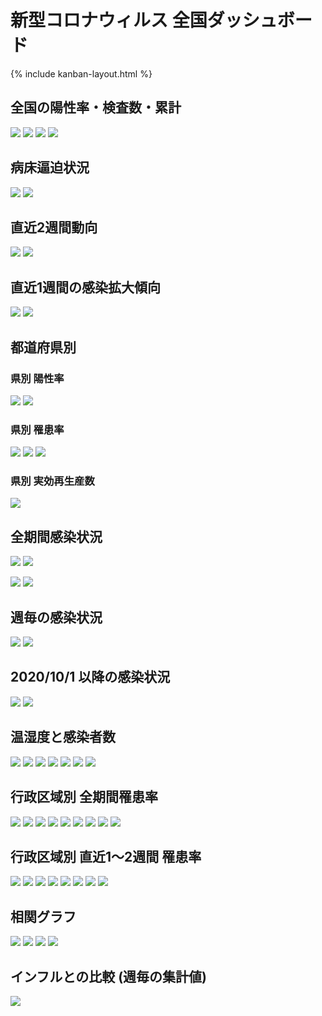 # 新型コロナウィルス 全国ダッシュボード

{% include kanban-layout.html %}

## 全国の陽性率・検査数・累計

![](https://raw.githubusercontent.com/geneasyura/cov19-hm/master/docs/images/mhlw-posis.jpg)
![](https://raw.githubusercontent.com/geneasyura/cov19-hm/master/docs/images/mhlw-tests.jpg)
![](https://raw.githubusercontent.com/geneasyura/cov19-hm/master/docs/images/mhlw-total.jpg)
![](https://raw.githubusercontent.com/geneasyura/cov19-hm/master/docs/images/ogiwara-ern.jpg)

## 病床逼迫状況

![](https://raw.githubusercontent.com/geneasyura/cov19-hm/master/docs/images/newpage_00023.jpg)
![](https://raw.githubusercontent.com/geneasyura/cov19-hm/master/docs/images/newpage_00023b.jpg)

## 直近2週間動向

![](https://raw.githubusercontent.com/geneasyura/cov19-hm/master/docs/images/nhk-all-1.jpg)
![](https://raw.githubusercontent.com/geneasyura/cov19-hm/master/docs/images/nhk-all-2.jpg)


## 直近1週間の感染拡大傾向

![](https://raw.githubusercontent.com/geneasyura/cov19-hm/master/docs/images/ern-1w_poss-zoom.jpg)
![](https://raw.githubusercontent.com/geneasyura/cov19-hm/master/docs/images/ern-1w_poss.jpg)

## 都道府県別

### 県別 陽性率

![](https://raw.githubusercontent.com/geneasyura/cov19-hm/master/docs/images/japan-rate1w.jpg)
![](https://raw.githubusercontent.com/geneasyura/cov19-hm/master/docs/images/japan-rate2w.jpg)

### 県別 罹患率

![](https://raw.githubusercontent.com/geneasyura/cov19-hm/master/docs/images/japan-1w.jpg)
![](https://raw.githubusercontent.com/geneasyura/cov19-hm/master/docs/images/japan-2w.jpg)
![](https://raw.githubusercontent.com/geneasyura/cov19-hm/master/docs/images/japan-all.jpg)

### 県別 実効再生産数

![](https://raw.githubusercontent.com/geneasyura/cov19-hm/master/docs/images/japan-erns.jpg)

## 全期間感染状況

![](https://raw.githubusercontent.com/geneasyura/cov19-hm/master/docs/images/nhk-all-3.jpg)
![](https://raw.githubusercontent.com/geneasyura/cov19-hm/master/docs/images/nhk-all-4.jpg)

![](https://raw.githubusercontent.com/geneasyura/cov19-hm/master/docs/images/nhk-all-5.jpg)
![](https://raw.githubusercontent.com/geneasyura/cov19-hm/master/docs/images/nhk-all-6.jpg)

## 週毎の感染状況

![](https://raw.githubusercontent.com/geneasyura/cov19-hm/master/docs/images/nhk-all-7.jpg)
![](https://raw.githubusercontent.com/geneasyura/cov19-hm/master/docs/images/nhk-all-8.jpg)

## 2020/10/1 以降の感染状況
![](https://raw.githubusercontent.com/geneasyura/cov19-hm/master/docs/images/nhk-all-9.jpg)
![](https://raw.githubusercontent.com/geneasyura/cov19-hm/master/docs/images/nhk-all-10.jpg)

## 温湿度と感染者数

![](https://raw.githubusercontent.com/geneasyura/cov19-hm/master/docs/images/hokkaido-tvh-contour.jpg)
![](https://raw.githubusercontent.com/geneasyura/cov19-hm/master/docs/images/tokyo-tvh-cont.jpg)
![](https://raw.githubusercontent.com/geneasyura/cov19-hm/master/docs/images/aichi-tvh-cont.jpg)
![](https://raw.githubusercontent.com/geneasyura/cov19-hm/master/docs/images/kanagawa-tvh-cont.jpg)
![](https://raw.githubusercontent.com/geneasyura/cov19-hm/master/docs/images/osaka-tvh-cont.jpg)
![](https://raw.githubusercontent.com/geneasyura/cov19-hm/master/docs/images/fukuoka-tvh-cont.jpg)
![](https://raw.githubusercontent.com/geneasyura/cov19-hm/master/docs/images/okinawa-tvh-cont.jpg)

## 行政区域別 全期間罹患率

![](https://raw.githubusercontent.com/geneasyura/cov19-hm/master/docs/images/hokkaido-all.jpg)
![](https://raw.githubusercontent.com/geneasyura/cov19-hm/master/docs/images/aomori-hm.jpg)
![](https://raw.githubusercontent.com/geneasyura/cov19-hm/master/docs/images/saitama-hm.jpg)
![](https://raw.githubusercontent.com/geneasyura/cov19-hm/master/docs/images/tokyo-hm.jpg)
![](https://raw.githubusercontent.com/geneasyura/cov19-hm/master/docs/images/kanagawa-hm.jpg)
![](https://raw.githubusercontent.com/geneasyura/cov19-hm/master/docs/images/nagoya-hm.jpg)
![](https://raw.githubusercontent.com/geneasyura/cov19-hm/master/docs/images/osaka-hm.jpg)
![](https://raw.githubusercontent.com/geneasyura/cov19-hm/master/docs/images/fukuoka-hm.jpg)
![](https://raw.githubusercontent.com/geneasyura/cov19-hm/master/docs/images/okinawa-hm.jpg)

## 行政区域別 直近1～2週間 罹患率

![](https://raw.githubusercontent.com/geneasyura/cov19-hm/master/docs/images/hokkaido-2w.jpg)
![](https://raw.githubusercontent.com/geneasyura/cov19-hm/master/docs/images/aomori-hm-1w.jpg)
![](https://raw.githubusercontent.com/geneasyura/cov19-hm/master/docs/images/saitama-hm-1w.jpg)
![](https://raw.githubusercontent.com/geneasyura/cov19-hm/master/docs/images/kanagawa-hm-1w.jpg)
![](https://raw.githubusercontent.com/geneasyura/cov19-hm/master/docs/images/nagoya-hm-1w.jpg)
![](https://raw.githubusercontent.com/geneasyura/cov19-hm/master/docs/images/osaka-hm-1w.jpg)
![](https://raw.githubusercontent.com/geneasyura/cov19-hm/master/docs/images/fukuoka-hm-1w.jpg)
![](https://raw.githubusercontent.com/geneasyura/cov19-hm/master/docs/images/okinawa-hm-1w.jpg)

## 相関グラフ
![](https://raw.githubusercontent.com/geneasyura/cov19-hm/master/docs/images/pcr-lr-1.jpg)
![](https://raw.githubusercontent.com/geneasyura/cov19-hm/master/docs/images/pcr-lr-2.jpg)
![](https://raw.githubusercontent.com/geneasyura/cov19-hm/master/docs/images/pcr-lr-3.jpg)
![](https://raw.githubusercontent.com/geneasyura/cov19-hm/master/docs/images/pcr-lr-4.jpg)

## インフルとの比較 (週毎の集計値)

![](https://raw.githubusercontent.com/geneasyura/cov19-hm/master/docs/images/mhlw-influ.jpg)
